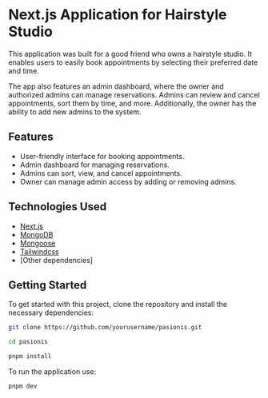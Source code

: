 # Next.js Application for Hairstyle Studio

This application was built for a good friend who owns a hairstyle studio. It enables users to easily book appointments by selecting their preferred date and time.

The app also features an admin dashboard, where the owner and authorized admins can manage reservations. Admins can review and cancel appointments, sort them by time, and more. Additionally, the owner has the ability to add new admins to the system.

## Features

- User-friendly interface for booking appointments.
- Admin dashboard for managing reservations.
- Admins can sort, view, and cancel appointments.
- Owner can manage admin access by adding or removing admins.

## Technologies Used

- [Next.js](https://nextjs.org/)
- [MongoDB](https://www.mongodb.com/)
- [Mongoose](https://mongoosejs.com/)
- [Tailwindcss](https://tailwindcss.com/)
- [Other dependencies]

## Getting Started

To get started with this project, clone the repository and install the necessary dependencies:

```bash
git clone https://github.com/yourusername/pasionis.git

cd pasionis

pnpm install
```

To run the application use:
```bash
pnpm dev
```
  

